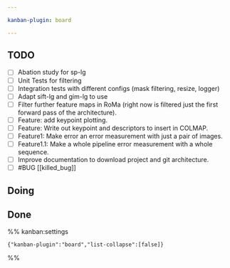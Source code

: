 ```yaml
---

kanban-plugin: board

---
```

## TODO

- [ ] Abation study for sp-lg
- [ ] Unit Tests for filtering
- [ ] Integration tests with different configs (mask filtering, resize, logger)
- [ ] Adapt sift-lg and gim-lg to use
- [ ] Filter further feature maps in RoMa (right now is filtered just the first forward pass of the architecture).
- [ ] Feature: add keypoint plotting.
- [ ] Feature: Write out keypoint and descriptors to insert in COLMAP.
- [ ] Feature1: Make error an error measurement with just a pair of images.
- [ ] Feature1.1: Make a whole pipeline error measurement with a whole sequence.
- [ ] Improve documentation to download project and git architecture.
- [ ] #BUG [[killed_bug]]
## Doing
## Done




%% kanban:settings
```
{"kanban-plugin":"board","list-collapse":[false]}
```
%%